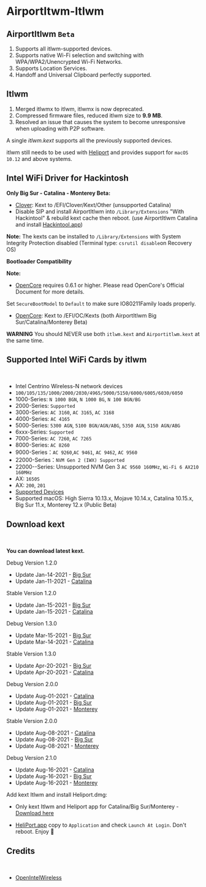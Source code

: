 # AirportItwm-Itlwm

## AirportItlwm `Beta`

1. Supports all itlwm-supported devices.
2. Supports native Wi-Fi selection and switching with WPA/WPA2/Unencrypted Wi-Fi Networks.
3. Supports Location Services.
4. Handoff and Universal Clipboard perfectly supported.

## Itlwm
1. Merged itlwmx to itlwm, itlwmx is now deprecated.
2. Compressed firmware files, reduced itlwm size to <b>9.9 MB</b>.
3. Resolved an issue that causes the system to become unresponsive when uploading with P2P software.

A single <i>itlwm.kext</i> supports all the previously supported devices.

itlwm still needs to be used with [Heliport](https://github.com/OpenIntelWireless/HeliPort) and provides support for `macOS 10.12` and above systems.


## Intel WiFi Driver for Hackintosh
<b>Only Big Sur - Catalina - Monterey Beta:</b>
* [Clover](https://github.com/CloverHackyColor/CloverBootloader/releases): Kext to /EFI/Clover/Kext/Other (unsupported Catalina)
* Disable SIP and install AirportItlwm into `/Library/Extensions` "With Hackintool" & rebuild kext cache then reboot. (use AirportItlwm Catalina and install [Hackintool.app](https://github.com/headkaze/Hackintool/releases))

<b>Note:</b>
The kexts can be installed to `/Library/Extensions` with System Integrity Protection disabled (Terminal type: `csrutil disable`on Recovery OS)

<b>Bootloader Compatibility</b>

<b>Note:</b><br/>
* [OpenCore](https://github.com/acidanthera/OpenCorePkg/releases) requires 0.6.1 or higher. Please read OpenCore's Official Document for more details.

Set `SecureBootModel` to `Default` to make sure IO80211Family loads properly.
* [OpenCore](https://github.com/acidanthera/OpenCorePkg/releases): Kext to /EFI/OC/Kexts (both AirportItlwm Big Sur/Catalina/Monterey Beta)

<b>WARNING</b>
You should NEVER use both `itlwm.kext` and `Airportitlwm.kext` at the same time.

<h2 align="left" >Supported Intel WiFi Cards by itlwm</h2>
<br/>

- Intel Centrino Wireless-N network devices
- `100/105/135/1000/2000/2030/4965/5000/5150/6000/6005/6030/6050`
- 1000-Series: `N 1000 BGN`, `N 1000 BG`, `N 100 BGN/BG`
- 2000-Series: `Supported`
- 3000-Series: `AC 3160`, `AC 3165`, `AC 3168`
- 4000-Series: `AC 4165`
- 5000-Series: `5300 AGN`, `5100 BGN/AGN/ABG`, `5350 AGN`, `5150 AGN/ABG`
- 6xxx-Series: `Supported`
- 7000-Series: `AC 7260`, `AC 7265`
- 8000-Series: `AC 8260`
- 9000-Series：`AC 9260`,`AC 9461`, `AC 9462`, `AC 9560`
- 22000-Series：`NVM Gen 2 (IWX) Supported`
- 22000--Series: Unsupported NVM Gen 3 `AC 9560 160MHz`, `Wi-Fi 6 AX210 160MHz`
- AX: `1650S`
- AX: `200`, `201`
- [Supported Devices](https://openintelwireless.github.io/itlwm/Compat.html)
- Supported macOS: High Sierra 10.13.x, Mojave 10.14.x, Catalina 10.15.x, Big Sur 11.x, Monterey 12.x (Public Beta)

<h2 align="left" >Download kext</h2>
<br/>

<b>You can download latest kext.</b>

Debug Version 1.2.0
* Update Jan-14-2021 - [Big Sur](https://drive.google.com/file/d/1fh2zFdO-3H0mU_mpnucn0lk3Yu-1pSi4/view?usp=sharing)
* Update Jan-11-2021 - [Catalina](https://drive.google.com/file/d/1C2Yng6EUYoDtOAtDkgjtPTboopt03YZt/view?usp=sharing)

Stable Version 1.2.0
- Update Jan-15-2021 - [Big Sur](https://drive.google.com/file/d/1MCHizCV-2uc_ck5wsu7f5VpFZA-yXgaW/view?usp=sharing)
- Update Jan-15-2021 - [Catalina](https://drive.google.com/file/d/1wFHnwUiy7Nyr1mM_PxtOjm0gB3w5TQ2q/view?usp=sharing)

Debug Version 1.3.0
- Update Mar-15-2021 - [Big Sur](https://github.com/kwangle912/AirportItlwm-for-Hackintosh/releases/download/v20210315/AirportItlwm-BigSur-v130-debug-Mar-15.zip)
- Update Mar-14-2021 - [Catalina](https://github.com/kwangle912/AirportItlwm-for-Hackintosh/releases/download/v20210315/AirportItlwm-Catalina-v130-debug-Mar-14.zip)

Stable Version 1.3.0
- Update Apr-20-2021 - [Big Sur](https://github.com/kwangle912/AirportItlwm-for-Hackintosh/releases/download/v20210420/AirportItlwm-v130-stable-BigSur.kext.zip)
- Update Apr-20-2021 - [Catalina](https://github.com/kwangle912/AirportItlwm-for-Hackintosh/releases/download/v20210420/AirportItlwm-v130-stable-Catalina.kext.zip)

Debug Version 2.0.0
- Update Aug-01-2021 - [Catalina](https://github.com/kwangle912/AirportItlwm-for-Hackintosh/releases/download/v20210801/AirportItlwm-Catalina-v200-debug-Aug-01.zip)
- Update Aug-01-2021 - [Big Sur](https://github.com/kwangle912/AirportItlwm-for-Hackintosh/releases/download/v20210801/AirportItlwm-BigSur-v200-debug-Aug-01.zip)
- Update Aug-01-2021 - [Monterey](https://github.com/kwangle912/AirportItlwm-for-Hackintosh/releases/download/v20210801/AirportItlwm-Monterey-v200-debug-Aug-01.zip)

Stable Version 2.0.0
- Update Aug-08-2021 - [Catalina](https://github.com/kwangle912/AirportItlwm-for-Hackintosh/releases/download/v20210808/AirportItlwm-Catalina-v200-stable-Aug-08.zip)
- Update Aug-08-2021 - [Big Sur](https://github.com/kwangle912/AirportItlwm-for-Hackintosh/releases/download/v20210808/AirportItlwm-BigSur-v200-stable-Aug-08.zip)
- Update Aug-08-2021 - [Monterey](https://github.com/kwangle912/AirportItlwm-for-Hackintosh/releases/download/v20210808/AirportItlwm-Monterey-v200-stable-Aug-08.zip)

Debug Version 2.1.0
- Update Aug-16-2021 - [Catalina](https://github.com/kwangle912/AirportItlwm-for-Hackintosh/releases/download/v20210816/AirportItlwm-Catalina-v210-debug-Aug-16.zip)
- Update Aug-16-2021 - [Big Sur](https://github.com/kwangle912/AirportItlwm-for-Hackintosh/releases/download/v20210816/AirportItlwm-BigSur-v210-debug-Aug-16.zip)
- Update Aug-16-2021 - [Monterey](https://github.com/kwangle912/AirportItlwm-for-Hackintosh/releases/download/v20210816/AirportItlwm-Monterey-v210-debug-Aug-16.zip)


Add kext Itlwm and install Heliport.dmg:
- Only kext Itlwm and Heliport app for Catalina/Big Sur/Monterey - [Download here](https://github.com/kwangle912/AirportItlwm-for-Hackintosh/releases/download/v20210808/itlwm-v200-Heliport-stable.zip)
* [HeliPort.app](https://github.com/OpenIntelWireless/HeliPort) copy to `Application` and check `Launch At Login`. Don't reboot. Enjoy 🎉

<h2 align="left" >Credits</h2>
<br/>

* [OpenIntelWireless](https://github.com/OpenIntelWireless)
